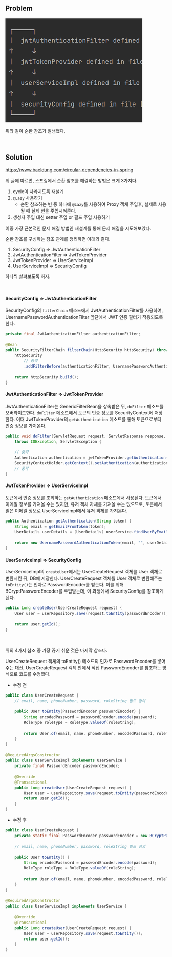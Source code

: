 ## Problem

![](other-projects.assets/circular-dependency.png)



위와 같이 순환 참조가 발생했다.

<br>

## Solution

https://www.baeldung.com/circular-dependencies-in-spring

위 글에 따르면, 스프링에서 순환 참조를 해결하는 방법은 크게 3가지다.



1. cycle이 사라지도록 재설계
2. `@Lazy` 사용하기
   - 순환 참조하는 빈 중 하나에 `@Lazy`를 사용하여 Proxy 객체 주입후, 실제로 사용될 때 실제 빈을 주입시켜준다.
3. 생성자 주입 대신 setter 주입 or 필드 주입 사용하기



이중 가장 근본적인 문제 해결 방법인 재설계를 통해 문제 해결을 시도해보았다.



순환 참조를 구성하는 참조 관계를 정리하면 아래와 같다.

1. SecurityConfig => JwtAuthenticationFilter 
2. JwtAuthenticationFilter => JwtTokenProvider
3. JwtTokenProvider => UserServiceImpl 
4. UserServiceImpl => SecurityConfig



하나씩 살펴보도록 하자.

<br>

#### SecurityConfig => JwtAuthenticationFilter 

SecurityConfig의 `filterChain` 메소드에서 JwtAuthenticationFilter를 사용하여, UsernamePasswordAuthenticationFilter 앞단에서 JWT 인증 필터가 적용되도록 한다.

```java
private final JwtAuthenticationFilter authenticationFilter;

@Bean
public SecurityFilterChain filterChain(HttpSecurity httpSecurity) throws Exception {
    httpSecurity
        // 중략
        .addFilterBefore(authenticationFilter, UsernamePasswordAuthenticationFilter.class);

    return httpSecurity.build();
}
```



#### JwtAuthenticationFilter => JwtTokenProvider

JwtAuthenticationFilter는 GenericFilterBean을 상속받은 뒤, `doFilter` 메소드를 오버라이드한다. `doFilter` 메소드에서 토큰의 인증 정보를 SecurityContext에 저장한다. 이때 JwtTokenProvider의 `getAuthentication` 메소드를 통해 토큰으로부터 인증 정보를 가져온다.

```java
public void doFilter(ServletRequest request, ServletResponse response, FilterChain chain)
    throws IOException, ServletException {

    // 중략
    Authentication authentication = jwtTokenProvider.getAuthentication(jwt);
    SecurityContextHolder.getContext().setAuthentication(authentication);
    // 중략
}
```



#### JwtTokenProvider => UserServiceImpl

토큰에서 인증 정보를 조회하는 `getAuthentication` 메소드에서 사용된다. 토큰에서 이메일 정보를 가져올 수는 있지만, 유저 객체 자체를 가져올 수는 없으므로, 토큰에서 얻은 이메일 정보로 UserServiceImpl에서 유저 객체를 가져온다.

```java
public Authentication getAuthentication(String token) {
    String email = getEmailFromToken(token);
    UserDetails userDetails = (UserDetails) userService.findUserByEmail(email);

    return new UsernamePasswordAuthenticationToken(email, "", userDetails.getAuthorities());
}
```



#### UserServiceImpl => SecurityConfig

UserServiceImpl의 `createUser`에서는 UserCreateRequest 객체를 User 객체로 변환시킨 뒤, DB에 저장한다. UserCreateRequest 객체를 User 객체로 변환해주는 `toEntity()`는 인자로  PasswordEncoder를 받는다. 이를 위해 BCryptPasswordEncoder를 주입받는데, 이 과정에서 SecurityConfig를 참조하게 된다.

```java
public Long createUser(UserCreateRequest request) {
    User user = userRepository.save(request.toEntity(passwordEncoder));

    return user.getId();
}
```

<br>



위의 4가지 참조 중 가장 끊기 쉬운 것은 마지막 참조다. 

UserCreateRequest 객체의 toEntity() 메소드의 인자로 PasswordEncoder를 넣어주는 대신, UserCreateRequest 객체 안에서 직접 PasswordEncoder를 참조하는 방식으로 코드를 수정했다.



- 수정 전

```java
public class UserCreateRequest {
    // email, name, phoneNumber, password, roleString 필드 정의

    public User toEntity(PasswordEncoder passwordEncoder) {
        String encodedPassword = passwordEncoder.encode(password);
        RoleType roleType = RoleType.valueOf(roleString);

        return User.of(email, name, phoneNumber, encodedPassword, roleType);
    }
}

@RequiredArgsConstructor
public class UserServiceImpl implements UserService {
    private final PasswordEncoder passwordEncoder;
    
    @Override
    @Transactional
    public Long createUser(UserCreateRequest request) {
        User user = userRepository.save(request.toEntity(passwordEncoder));
        return user.getId();
    }
}
```

-  수정 후

```java
public class UserCreateRequest {
    private static final PasswordEncoder passwordEncoder = new BCryptPasswordEncoder();
    
    // email, name, phoneNumber, password, roleString 필드 정의

    public User toEntity() {
        String encodedPassword = passwordEncoder.encode(password);
        RoleType roleType = RoleType.valueOf(roleString);

        return User.of(email, name, phoneNumber, encodedPassword, roleType);
    }
}

@RequiredArgsConstructor
public class UserServiceImpl implements UserService {

    @Override
    @Transactional
    public Long createUser(UserCreateRequest request) {
        User user = userRepository.save(request.toEntity());
        return user.getId();
    }
}
```

